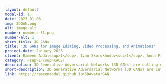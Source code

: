 ```yaml
---
layout: default
modal-id: 1
date: 2023-01-06
img: 3DGAN.png
alt: image-alt
number: numbers-31.png
number-alt: 1 
short-title: 3D GANs
title: '3D GANs for Image Editing, Video Processing, and Animations'
project-date: January 2023
client: Rameen Abdal<sup>1</sup>, Ivan Skorokhodov<sup>1</sup>, Anna Fruehstueck<sup>1</sup>
category: <sup>1</sup>KAUST
description: 3D Generative Adversarial Networks (3D GANs) are cutting-edge deep learning technology that can generate 3D images and shapes from 2D images. They are particularly useful in creating 3D objects that are challenging or time-consuming to create using traditional methods. 3D GANs have applications in a wide range of fields, including computer graphics, video games, architecture, product design, and medical imaging. In this demo, we show the results of an efficiently trained 3D GAN with high-quality rendering and multi-view consistency. We then demonstrate applications of 3D GANs for creating and editing 3D avatars of a person to generate high-quality animations. We also show an extension of 3D GANs in video processing where we are able to change the attributes of a face in a video or render a video in novel views, for example, rendering a talking head in different poses.
short-description: 3D Generative Adversarial Networks (3D GANs) are cutting-edge deep learning technology
link: https://rameenabdal.github.io/3DAvatarGAN
---
```

